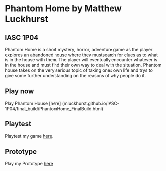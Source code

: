 # Phantom Home by Matthew Luckhurst
## IASC 1P04

Phantom Home is a short mystery, horror, adventure game as the player explores an abandoned house where they mustsearch for clues as to what is in the house with them. The player will eventually encounter whatever is in the house and must find their own way to deal with the situation. Phantom house takes on the very serious topic of taking ones own life and trys to give some further understanding on the reasons of why people do it.

## Play now

Play Phantom House [here] (mluckhurst.github.io/IASC-1P04/final_build/PhantomHome_FinalBuild.html)

## Playtest

Playtest my game [here](playtest/playtest).

## Prototype

Play my Prototype [here](prototype/PhantomHome_Prototype.html)
